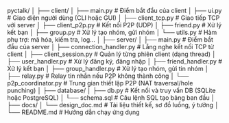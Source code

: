 pyctalk/
│
├── client/
│ ├── main.py # Điểm bắt đầu của client
│ ├── ui.py # Giao diện người dùng (CLI hoặc GUI)
│ ├── client_tcp.py # Giao tiếp TCP với server
│ ├── client_p2p.py # Kết nối P2P (UDP)
│ ├── friend.py # Xử lý kết bạn
│ ├── group.py # Xử lý tạo nhóm, gửi nhóm
│ └── utils.py # Hàm phụ trợ: mã hóa, kiểm tra, log...
│
├── server/
│ ├── main.py # Điểm bắt đầu của server
│ ├── connection_handler.py # Lắng nghe kết nối TCP từ client
│ ├── client_session.py # Quản lý từng phiên client (dạng thread)
│ ├── user_handler.py # Xử lý đăng ký, đăng nhập
│ ├── friend_handler.py # Xử lý kết bạn
│ ├── group_handler.py # Xử lý tạo nhóm, gửi tin nhóm
│ ├── relay.py # Relay tin nhắn nếu P2P không thành công
│ └── p2p_coordinator.py # Trung gian thiết lập P2P (NAT traversal/hole punching)
│
├── database/
│ ├── db.py # Kết nối và truy vấn DB (SQLite hoặc PostgreSQL)
│ └── schema.sql # Câu lệnh SQL tạo bảng ban đầu
│
├── docs/
│ └── design_doc.md # Tài liệu thiết kế, sơ đồ luồng, ý tưởng
│
└── README.md # Hướng dẫn chạy ứng dụng
